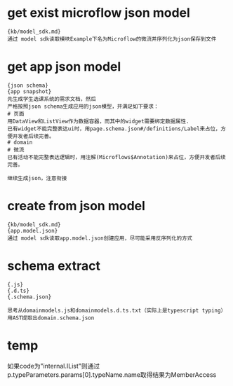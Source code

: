 # get exist microflow json model
```
{kb/model_sdk.md}
通过 model sdk读取模块Example下名为Microflow的微流并序列化为json保存到文件
```

# get app json model
```
{json schema}
{app snapshot}
先生成学生选课系统的需求文档，然后
严格按照json schema生成应用的json模型，并满足如下要求：
# 页面
用DataView和ListView作为数据容器，而其中的widget需要绑定数据属性.
已有widget不能完整表达ui时，用page.schema.json#/definitions/Label来占位，方便开发者后续完善。
# domain
# 微流
已有活动不能完整表达逻辑时，用注解(Microflows$Annotation)来占位，方便开发者后续完善。
```

```
继续生成json，注意衔接
```

# create from json model
```
{kb/model_sdk.md}
{app.model.json}
通过 model sdk读取app.model.json创建应用，尽可能采用反序列化的方式
```

# schema extract
```
{.js}
{.d.ts}
{.schema.json}

思考从domainmodels.js和domainmodels.d.ts.txt（实际上是typescript typing）用AST提取出domain.schema.json
```

# temp
如果code为"internal.IList<MemberAccess>"则通过p.typeParameters.params[0].typeName.name取得结果为MemberAccess